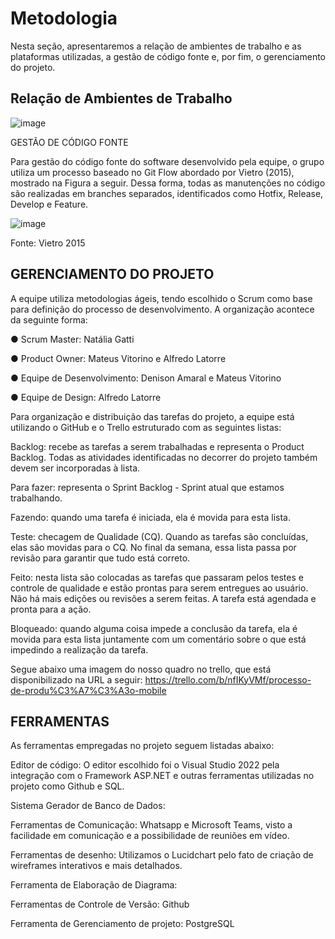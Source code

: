
# Metodologia

Nesta seção, apresentaremos a relação de ambientes de trabalho e as plataformas utilizadas, a gestão de código fonte e, por fim, o gerenciamento do projeto. 
## Relação de Ambientes de Trabalho
![image](https://user-images.githubusercontent.com/83511889/188512050-29d15f96-cabd-4095-8cc3-fa6ea11882cd.png)


GESTÃO DE CÓDIGO FONTE 

 

Para gestão do código fonte do software desenvolvido pela equipe, o grupo utiliza um processo baseado no Git Flow abordado por Vietro (2015), mostrado na Figura a seguir. Dessa forma, todas as manutenções no código são realizadas em branches separados, identificados como Hotfix, Release, Develop e Feature. 

 
![image](https://user-images.githubusercontent.com/83511889/188512112-b629c5c0-7f69-4a50-86b4-3a03c77e8ec9.png)

 
 

Fonte: Vietro 2015 

 

## GERENCIAMENTO DO PROJETO 

 

A equipe utiliza metodologias ágeis, tendo escolhido o Scrum como base para definição do processo de desenvolvimento. A organização acontece da seguinte forma: 

● Scrum Master: Natália Gatti  

● Product Owner: Mateus Vitorino e Alfredo Latorre 

● Equipe de Desenvolvimento: Denison Amaral e Mateus Vitorino 

● Equipe de Design: Alfredo Latorre  

 

Para organização e distribuição das tarefas do projeto, a equipe está utilizando o GitHub e o Trello estruturado com as seguintes listas: 

 

Backlog: recebe as tarefas a serem trabalhadas e representa o Product Backlog. Todas as atividades identificadas no decorrer do projeto também devem ser incorporadas à lista. 	 

Para fazer: representa o Sprint Backlog - Sprint atual que estamos trabalhando.  

Fazendo: quando uma tarefa é iniciada, ela é movida para esta lista. 	 

Teste: checagem de Qualidade (CQ). Quando as tarefas são concluídas, elas são movidas para o CQ. No final da semana, essa lista passa por revisão para garantir que tudo está correto. 	 

Feito: nesta lista são colocadas as tarefas que passaram pelos testes e controle de qualidade e estão prontas para serem entregues ao usuário. Não há mais edições ou revisões a serem feitas. A tarefa está agendada e pronta para a ação. 

Bloqueado: quando alguma coisa impede a conclusão da tarefa, ela é movida para esta lista juntamente com um comentário sobre o que está impedindo a realização da tarefa. 

 

 

Segue abaixo uma imagem do nosso quadro no trello, que está disponibilizado na URL a seguir: https://trello.com/b/nfIKyVMf/processo-de-produ%C3%A7%C3%A3o-mobile 

 

 

 

 

## FERRAMENTAS 

 

As ferramentas empregadas no projeto seguem listadas abaixo: 

Editor de código: O editor escolhido foi o Visual Studio 2022 pela integração com o Framework ASP.NET e outras ferramentas utilizadas no projeto como Github e SQL. 

Sistema Gerador de Banco de Dados: 

Ferramentas de Comunicação: Whatsapp e Microsoft Teams, visto a facilidade em comunicação e a possibilidade de reuniões em vídeo. 

Ferramentas de desenho: Utilizamos o Lucidchart pelo fato de criação de wireframes interativos e mais detalhados. 

Ferramenta de Elaboração de Diagrama: 

Ferramentas de Controle de Versão: Github 

Ferramenta de Gerenciamento de projeto: PostgreSQL 
